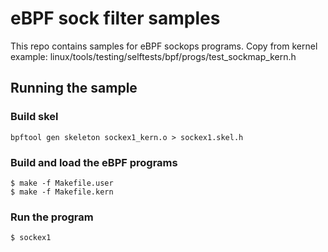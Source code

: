 # eBPF sock filter samples

This repo contains samples for eBPF sockops programs.
Copy from kernel example: linux/tools/testing/selftests/bpf/progs/test_sockmap_kern.h


## Running the sample

### Build skel

```shell
bpftool gen skeleton sockex1_kern.o > sockex1.skel.h
```

### Build and load the eBPF programs

```shell
$ make -f Makefile.user
$ make -f Makefile.kern
```


### Run the program

```shell
$ sockex1 
```


